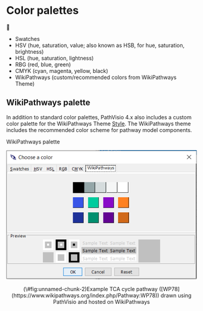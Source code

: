 


# Color palettes

🎨

* Swatches
* HSV (hue, saturation, value; also known as HSB, for hue, saturation, brightness)
* HSL (hue, saturation, lightness)
* RBG (red, blue, green)
* CMYK (cyan, magenta, yellow, black) 
* WikiPathways (custom/recommended colors from WikiPathways Theme)


## WikiPathways palette

In addition to standard color palettes, PathVisio 4.x also includes a custom color palette for the WikiPathways Theme [Style](https://new.wikipathways.org/style). The WikiPathways theme includes the recommended color scheme for pathway model components. 

WikiPathways palette

<div class="figure" style="text-align: center">
<img src="images/screenshots/wikipathways-palette.png" alt="Example TCA cycle pathway ([WP78](https://www.wikipathways.org/index.php/Pathway:WP78)) drawn using PathVisio and hosted on WikiPathways"  />
<p class="caption">(\#fig:unnamed-chunk-2)Example TCA cycle pathway ([WP78](https://www.wikipathways.org/index.php/Pathway:WP78)) drawn using PathVisio and hosted on WikiPathways</p>
</div>

